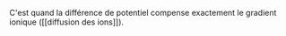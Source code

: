C'est quand la différence de potentiel compense exactement le gradient ionique ([[diffusion des ions]]).
